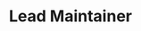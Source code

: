 ---
github: 9bow
name: 박정환
title: Lead Maintainer
team: CoC, PyTorchKorea
link_linkedin:
link_twitter:
link_facebook:
link_instagram:
---